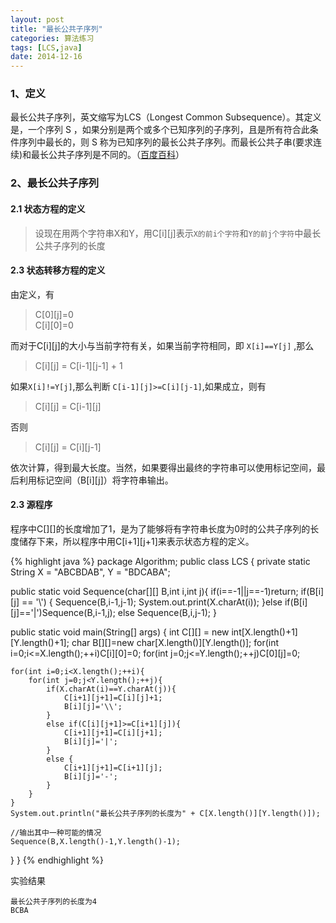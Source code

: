 ```yaml
---
layout: post
title: "最长公共子序列"
categories: 算法练习
tags: [LCS,java]
date: 2014-12-16
---
```


### 1、定义

最长公共子序列，英文缩写为LCS（Longest Common Subsequence）。其定义是，一个序列 S ，如果分别是两个或多个已知序列的子序列，且是所有符合此条件序列中最长的，则 S 称为已知序列的最长公共子序列。而最长公共子串(要求连续)和最长公共子序列是不同的。（[百度百科](http://baike.baidu.com/view/2020307.htm)）

<!-- more -->

### 2、最长公共子序列

#### 2.1 状态方程的定义

> 设现在用两个字符串X和Y，用C[i][j]表示`X的前i个字符`和`Y的前j个字符`中最长公共子序列的长度

#### 2.3 状态转移方程的定义

由定义，有

> C[0][j]=0  
> C[i][0]=0

而对于C[i][j]的大小与当前字符有关，如果当前字符相同，即 `X[i]==Y[j]` ,那么

> C[i][j] = C[i-1][j-1] + 1

如果`X[i]!=Y[j]`,那么判断 `C[i-1][j]>=C[i][j-1]`,如果成立，则有

> C[i][j] = C[i-1][j]

否则

> C[i][j] = C[i][j-1]

依次计算，得到最大长度。当然，如果要得出最终的字符串可以使用标记空间，最后利用标记空间（B[i][j]）将字符串输出。

#### 2.3 源程序

程序中C[][]的长度增加了1，是为了能够将有字符串长度为0时的公共子序列的长度储存下来，所以程序中用C[i+1][j+1]来表示状态方程的定义。

{% highlight java %}
package Algorithm;
public class LCS {
private static String X = "ABCBDAB", Y = "BDCABA";

public static void Sequence(char[][] B,int i,int j){
if(i==-1||j==-1)return;
if(B[i][j] == '\\') {
        Sequence(B,i-1,j-1);
        System.out.print(X.charAt(i));
    }else if(B[i][j]=='|')Sequence(B,i-1,j);
    else Sequence(B,i,j-1);
}

public static void main(String[] args) {
    int C[][] = new int[X.length()+1][Y.length()+1];
    char B[][]=new char[X.length()][Y.length()];
    for(int i=0;i<=X.length();++i)C[i][0]=0;
    for(int j=0;j<=Y.length();++j)C[0][j]=0;
    
    for(int i=0;i<X.length();++i){
        for(int j=0;j<Y.length();++j){
            if(X.charAt(i)==Y.charAt(j)){
                C[i+1][j+1]=C[i][j]+1;
                B[i][j]='\\';
            }
            else if(C[i][j+1]>=C[i+1][j]){
                C[i+1][j+1]=C[i][j+1];
                B[i][j]='|';
            }
            else {
                C[i+1][j+1]=C[i+1][j];
                B[i][j]='-';
            }
        }
    }
    System.out.println("最长公共子序列的长度为" + C[X.length()][Y.length()]);
    
    //输出其中一种可能的情况
    Sequence(B,X.length()-1,Y.length()-1);
}
}
{% endhighlight %}

实验结果

	最长公共子序列的长度为4
	BCBA

